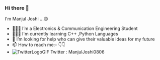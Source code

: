 ### Hi there 👋
   I'm Manjul Joshi ...😊 
   
- 👨🏻‍🏫 I’m a Electronics & Communication Engineering Student 
- 👨🏻‍💻 I'm currently learning C++ ,Python Languages 
- 🤔 I’m looking for help who can give their valuable ideas for my future  
- 📫 How to reach me:-  👇👇
- ![TwitterLogoGIF](https://user-images.githubusercontent.com/111224223/184697281-e991492a-2bd7-455a-b1b5-d863151817d5.gif)
Twitter : ManjulJoshi0806 
